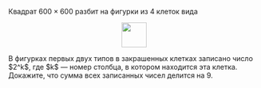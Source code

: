 Квадрат $600\times 600$ разбит на фигурки из 4 клеток вида
<p align="center"><img src="https://matol.nomomon.repl.co/http:&&matol.kz&images&16&j2007_3.png" height="50"></p>
В фигурках первых двух типов в закрашенных клетках 
записано число $2^k$, где $k$ — номер столбца, в котором находится эта 
клетка. Докажите, что сумма всех записанных чисел делится на 9.